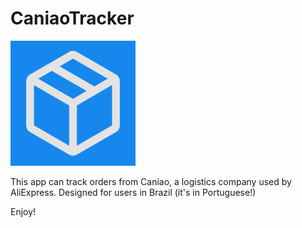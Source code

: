 # CaniaoTracker #

<img src="https://github.com/gmb7886/CainiaoTracker/blob/master/app/src/main/ic_launcher-playstore.png" width="200"/> 

This app can track orders from Caniao, a logistics company used by AliExpress.
Designed for users in Brazil (it's in Portuguese!)

Enjoy!
